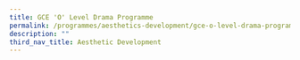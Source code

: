 ```yaml
---
title: GCE 'O' Level Drama Programme
permalink: /programmes/aesthetics-development/gce-o-level-drama-programme/
description: ""
third_nav_title: Aesthetic Development
---
```

